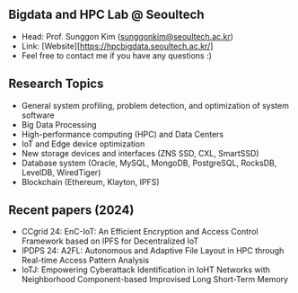 ## Bigdata and HPC Lab @ Seoultech 

* Head: Prof. Sunggon Kim (sunggonkim@seoultech.ac.kr)
* Link: [Website][https://hpcbigdata.seoultech.ac.kr/]
* Feel free to contact me if you have any questions :)

## Research Topics
* General system profiling, problem detection, and optimization of system software
* Big Data Processing
* High-performance computing (HPC) and Data Centers
* IoT and Edge device optimization
* New storage devices and interfaces (ZNS SSD, CXL, SmartSSD)
* Database system (Oracle, MySQL, MongoDB, PostgreSQL, RocksDB, LevelDB, WiredTiger)
* Blockchain (Ethereum, Klayton, IPFS)

## Recent papers (2024)
* CCgrid 24: EnC-IoT: An Efficient Encryption and Access Control Framework based on IPFS for Decentralized IoT
* IPDPS 24: A2FL: Autonomous and Adaptive File Layout in HPC through Real-time Access Pattern Analysis
* IoTJ: Empowering Cyberattack Identification in IoHT Networks with Neighborhood Component-based Improvised Long Short-Term Memory
